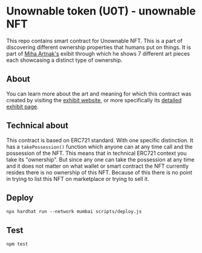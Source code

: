# Unownable token (U0T) - unownable NFT

This repo contains smart contract for Unownable NFT. This is a part of discovering different ownership properties that humans put on things. It is part of [Miha Artnak's](https://themihaartnak.com/) exibit through which he shows 7 different art pieces each showcasing a distinct type of ownership.

## About

You can learn more about the art and meaning for which this contract was created by visiting the [exhibit website](https://themihaartnak.com/last/), or more specifically its [detailed exhibit page](https://themihaartnak.com/last/abstract).

## Technical about

This contract is based on ERC721 standard. With one specific distinction. It has a `takePossession()` function which anyone can at any time call and the possession of the NFT. This means that in technical ERC721 context you take its "ownership". But since any one can take the possession at any time and it does not matter on what wallet or smart contract the NFT currently resides there is no ownership of this NFT. Because of this there is no point in trying to list this NFT on marketplace or trying to sell it.

## Deploy

`npx hardhat run --network mumbai scripts/deploy.js`

## Test

`npm test`

